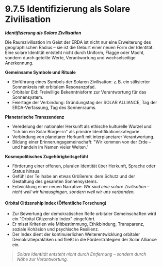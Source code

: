 # 9.7.5 Identifizierung als Solare Zivilisation

_**Identifizierung als Solare Zivilisation**_

Die Raumzivilisation im Geist der ERDA ist nicht nur eine Erweiterung des geographischen Radius – sie ist die Geburt einer neuen Form der Identität. Eine solare Identität entsteht nicht durch Uniform, Flagge oder Macht, sondern durch geteilte Werte, Verantwortung und wechselseitige Anerkennung.

**Gemeinsame Symbole und Rituale**

* Einführung eines Symbols der Solaren Zivilisation: z. B. ein stilisierter Sonnenkreis mit orbitalem Resonanzpfad.
* Orbitaler Eid: Freiwillige Bekenntnisform zur Verantwortung für das Sonnensystem.
* Feiertage der Verbindung: Gründungstag der SOLAR ALLIANCE, Tag der ERDA-Verfassung, Tag des Sonnenraums.

**Planetarische Transzendenz**

* Veredelung der nationaler Herkunft als ethische kulturelle Wurzel und "Ich bin ein Solar Bürger:in" als primäre Identifikationskategorie.
* Verbindung von planetarer Herkunft mit interplanetarer Verantwortung.
* Bildung einer Erinnerungsgemeinschaft: "Wir kommen von der Erde – und handeln im Namen vieler Welten."

**Kosmopolitisches Zugehörigkeitsgefühl**

* Förderung einer offenen, pluralen Identität über Herkunft, Sprache oder Status hinaus.
* Gefühl der Teilhabe an etwas Größerem: dem Schutz und der Gestaltung des gesamten Sonnensystems.
* Entwicklung einer neuen Narrative: _Wir sind eine solare Zivilisation – nicht weil wir hinausgingen, sondern weil wir uns verbanden._

#### Orbital Citizenship Index (Öffentliche Forschung)

* Zur Bewertung der demokratischen Reife orbitaler Gemeinschaften wird ein "Orbital Citizenship Index" eingeführt.
* Er misst Kriterien wie Mitbestimmung, Ethikbindung, Transparenz, soziale Kohäsion und psychische Resilienz.
* Der Index dient der kontinuierlichen Weiterentwicklung orbitaler Demokratiepraktiken und fließt in die Förderstrategien der Solar Alliance ein.

> _Solare Identität entsteht nicht durch Entfernung – sondern durch Nähe zur Verantwortung._
